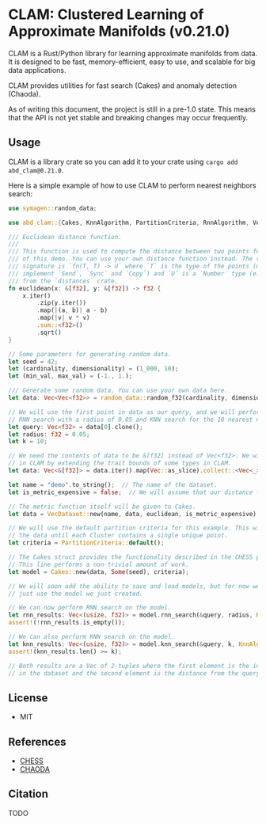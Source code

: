 # CLAM: Clustered Learning of Approximate Manifolds (v0.21.0)

CLAM is a Rust/Python library for learning approximate manifolds from data.
It is designed to be fast, memory-efficient, easy to use, and scalable for big data applications.

CLAM provides utilities for fast search (Cakes) and anomaly detection (Chaoda).

As of writing this document, the project is still in a pre-1.0 state.
This means that the API is not yet stable and breaking changes may occur frequently.

## Usage

CLAM is a library crate so you can add it to your crate using `cargo add abd_clam@0.21.0`.

Here is a simple example of how to use CLAM to perform nearest neighbors search:

```rust
use symagen::random_data;

use abd_clam::{Cakes, KnnAlgorithm, PartitionCriteria, RnnAlgorithm, VecDataset};

/// Euclidean distance function.
///
/// This function is used to compute the distance between two points for the purposes
/// of this demo. You can use your own distance function instead. The required
/// signature is `fn(T, T) -> U` where `T` is the type of the points (must
/// implement `Send`, `Sync` and `Copy`) and `U` is a `Number` type (e.g. `f32`)
/// from the `distances` crate.
fn euclidean(x: &[f32], y: &[f32]) -> f32 {
    x.iter()
        .zip(y.iter())
        .map(|(a, b)| a - b)
        .map(|v| v * v)
        .sum::<f32>()
        .sqrt()
}

// Some parameters for generating random data.
let seed = 42;
let (cardinality, dimensionality) = (1_000, 10);
let (min_val, max_val) = (-1., 1.);

/// Generate some random data. You can use your own data here.
let data: Vec<Vec<f32>> = random_data::random_f32(cardinality, dimensionality, min_val, max_val, seed);

// We will use the first point in data as our query, and we will perform
// RNN search with a radius of 0.05 and KNN search for the 10 nearest neighbors.
let query: Vec<f32> = data[0].clone();
let radius: f32 = 0.05;
let k = 10;

// We need the contents of data to be &[f32] instead of Vec<f32>. We will rectify this
// in CLAM by extending the trait bounds of some types in CLAM.
let data: Vec<&[f32]> = data.iter().map(Vec::as_slice).collect::<Vec<_>>();

let name = "demo".to_string();  // The name of the dataset.
let is_metric_expensive = false;  // We will assume that our distance function is cheap to compute.

// The metric function itself will be given to Cakes.
let data = VecDataset::new(name, data, euclidean, is_metric_expensive);

// We will use the default partition criteria for this example. This will partition
// the data until each Cluster contains a single unique point.
let criteria = PartitionCriteria::default();

// The Cakes struct provides the functionality described in the CHESS paper.
// This line performs a non-trivial amount of work.
let model = Cakes::new(data, Some(seed), criteria);

// We will soon add the ability to save and load models, but for now we will
// just use the model we just created.

// We can now perform RNN search on the model.
let rnn_results: Vec<(usize, f32)> = model.rnn_search(&query, radius, RnnAlgorithm::Clustered);
assert!(!rnn_results.is_empty());

// We can also perform KNN search on the model.
let knn_results: Vec<(usize, f32)> = model.knn_search(&query, k, KnnAlgorithm::RepeatedRnn);
assert!(knn_results.len() >= k);

// Both results are a Vec of 2-tuples where the first element is the index of the point
// in the dataset and the second element is the distance from the query point.
```

<!-- TODO: Provide snippets for using Chaoda -->

## License

- MIT

## References

- [CHESS](https://arxiv.org/abs/1908.08551)
- [CHAODA](https://arxiv.org/abs/2103.11774)

## Citation

TODO
